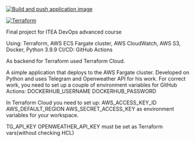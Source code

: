 [![Build and push application image](https://github.com/zsvs/ITEA_Advanced_final/actions/workflows/telegram-weather-bot-docker-build.yml/badge.svg?branch=master&event=push)](https://github.com/zsvs/ITEA_Advanced_final/actions/workflows/telegram-weather-bot-docker-build.yml)



[![Terraform](https://github.com/zsvs/ITEA_Advanced_final/actions/workflows/terraform.yml/badge.svg?branch=master&event=workflow_run)](https://github.com/zsvs/ITEA_Advanced_final/actions/workflows/terraform.yml)


Final project for ITEA DevOps advanced course

Using: Terraform, AWS ECS Fargate cluster, AWS CloudWatch, AWS S3, Docker, Python 3.9.9
CI/CD: GitHub Actions

As backend for Terraform used Terraform Cloud.

A simple application that deploys to the AWS Fargate cluster. Developed on Python and uses Telegram and Openweather API for his work. 
For correct work, you need to set up a couple of environment variables for GitHub Actions:
DOCKERHUB_USERNAME
DOCKERHUB_PASSWORD

In Terraform Cloud you need to set up:
AWS_ACCESS_KEY_ID
AWS_DEFAULT_REGION
AWS_SECRET_ACCESS_KEY
as environment variables for your workspace.

TG_API_KEY
OPENWEATHER_API_KEY
must be set as Terraform vars(without checking HCL)

